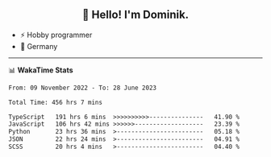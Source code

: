 <h2 align="center">👋 Hello! I'm Dominik.</h2>

- ⚡ Hobby programmer
- 📍 Germany

---
📊 **WakaTime Stats**
<!--START_SECTION:waka-->

```txt
From: 09 November 2022 - To: 28 June 2023

Total Time: 456 hrs 7 mins

TypeScript   191 hrs 6 mins  >>>>>>>>>>---------------   41.90 %
JavaScript   106 hrs 42 mins >>>>>>-------------------   23.39 %
Python       23 hrs 36 mins  >------------------------   05.18 %
JSON         22 hrs 24 mins  >------------------------   04.91 %
SCSS         20 hrs 4 mins   >------------------------   04.40 %
```

<!--END_SECTION:waka-->
